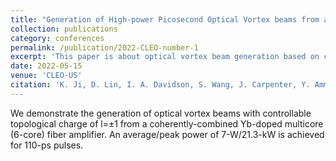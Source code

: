 ```yaml
---
title: "Generation of High-power Picosecond Optical Vortex beams from a Yb-doped Multicore Fiber Amplifier"
collection: publications
category: conferences
permalink: /publication/2022-CLEO-number-1
excerpt: 'This paper is about optical vortex beam generation based on coherently combined multicore fiber amplifier.'
date: 2022-05-15
venue: 'CLEO-US'
citation: 'K. Ji, D. Lin, I. A. Davidson, S. Wang, J. Carpenter, Y. Amma, Y. Jung, and D. J. Richardson, "Generation of High-power Picosecond Optical Vortex beams from a Yb-doped Multicore Fiber Amplifier," in Conference on Lasers and Electro-Optics, Technical Digest Series (Optica Publishing Group, 2022), paper ATh2C.1.'
---
```


We demonstrate the generation of optical vortex beams with controllable topological charge of l=±1 from a coherently-combined Yb-doped multicore (6-core) fiber amplifier. An average/peak power of 7-W/21.3-kW is achieved for 110-ps pulses.
